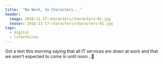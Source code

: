 ```yaml
---
title:  "No Work, So Characters..."
header:
  image: 2016-11-17-characters/characters-01.jpg
  teaser: 2016-11-17-characters/characters-01.jpg
tags: 
  - digital
  - lifeofkiran
---
```


Got a text this morning saying that all IT services are down at work and that we aren't expected to come in until noon...:metal:
